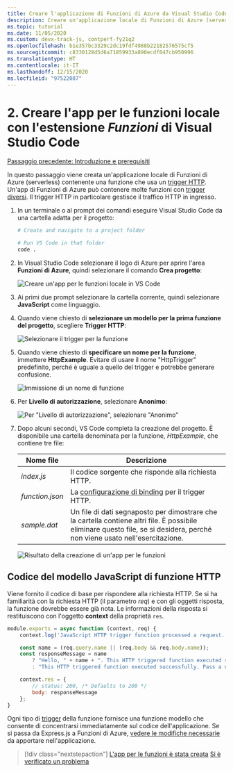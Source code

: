 ```yaml
---
title: Creare l'applicazione di Funzioni di Azure da Visual Studio Code
description: Creare un'applicazione locale di Funzioni di Azure (serverless) contenente una funzione che usa un trigger HTTP. Un'app di Funzioni di Azure può contenere molte funzioni con trigger diversi. Il trigger HTTP in particolare gestisce il traffico HTTP in ingresso.
ms.topic: tutorial
ms.date: 11/05/2020
ms.custom: devx-track-js, contperf-fy21q2
ms.openlocfilehash: b1e357bc3329c2dc19fdf4988b22182576575cf5
ms.sourcegitcommit: c8330128d5d6a71859933a890ecdf047cb950996
ms.translationtype: HT
ms.contentlocale: it-IT
ms.lasthandoff: 12/15/2020
ms.locfileid: "97522087"
---
```

# <a name="2-create-the-local-functions-app-with-the-visual-studio-code-_functions_-extension"></a>2. Creare l'app per le funzioni locale con l'estensione _Funzioni_ di Visual Studio Code

[Passaggio precedente: Introduzione e prerequisiti](tutorial-vscode-serverless-node-install.md)

In questo passaggio viene creata un'applicazione locale di Funzioni di Azure (serverless) contenente una funzione che usa un [trigger HTTP](/azure/azure-functions/functions-reference-node#http-triggers-and-bindings). Un'app di Funzioni di Azure può contenere molte funzioni con [trigger diversi](/azure/azure-functions/functions-triggers-bindings). Il trigger HTTP in particolare gestisce il traffico HTTP in ingresso.

1. In un terminale o al prompt dei comandi eseguire Visual Studio Code da una cartella adatta per il progetto:

    ```bash
    # Create and navigate to a project folder

    # Run VS Code in that folder
    code .
    ```

1. In Visual Studio Code selezionare il logo di Azure per aprire l'area **Funzioni di Azure**, quindi selezionare il comando **Crea progetto**:

    ![Creare un'app per le funzioni locale in VS Code](../media/functions-extension/create-function-app-project.png)

1. Ai primi due prompt selezionare la cartella corrente, quindi selezionare **JavaScript** come linguaggio.

1. Quando viene chiesto di **selezionare un modello per la prima funzione del progetto**, scegliere **Trigger HTTP**:

    ![Selezionare il trigger per la funzione](../media/functions-extension/create-function-choose-template.png)

1. Quando viene chiesto di **specificare un nome per la funzione**, immettere **HttpExample**. Evitare di usare il nome "HttpTrigger" predefinito, perché è uguale a quello del trigger e potrebbe generare confusione.

    ![Immissione di un nome di funzione](../media/functions-extension/create-function-name.png)

1. Per **Livello di autorizzazione**, selezionare **Anonimo**:

    ![ Per "Livello di autorizzazione", selezionare "Anonimo"](../media/functions-extension/create-function-anonymous-auth.png)

1. Dopo alcuni secondi, VS Code completa la creazione del progetto. È disponibile una cartella denominata per la funzione, *HttpExample*, che contiene tre file:

    | Nome file | Descrizione |
    | --- | --- |
    | *index.js* |  Il codice sorgente che risponde alla richiesta HTTP. |
    | *function.json* | La [configurazione di binding](/azure/azure-functions/functions-triggers-bindings) per il trigger HTTP. |
    | *sample.dat* | Un file di dati segnaposto per dimostrare che la cartella contiene altri file. È possibile eliminare questo file, se si desidera, perché non viene usato nell'esercitazione. |

    ![Risultato della creazione di un'app per le funzioni](../media/functions-extension/create-function-app-results.png)

## <a name="http-function-javascript-template-code"></a>Codice del modello JavaScript di funzione HTTP

Viene fornito il codice di base per rispondere alla richiesta HTTP. Se si ha familiarità con la richiesta HTTP (il parametro _req_) e con gli oggetti risposta, la funzione dovrebbe essere già nota. Le informazioni della risposta si restituiscono con l'oggetto **context** della proprietà `res`.  

```javascript
module.exports = async function (context, req) {
    context.log('JavaScript HTTP trigger function processed a request.');

    const name = (req.query.name || (req.body && req.body.name));
    const responseMessage = name
        ? "Hello, " + name + ". This HTTP triggered function executed successfully."
        : "This HTTP triggered function executed successfully. Pass a name in the query string or in the request body for a personalized response.";

    context.res = {
        // status: 200, /* Defaults to 200 */
        body: responseMessage
    };
}
```

Ogni tipo di [trigger](/azure/azure-functions/functions-triggers-bindings?tabs=csharp) della funzione fornisce una funzione modello che consente di concentrarsi immediatamente sul codice dell'applicazione. Se si passa da Express.js a Funzioni di Azure, [vedere le modifiche necessarie](/azure/azure-functions/shift-expressjs?tabs=javascript) da apportare nell'applicazione. 

> [!div class="nextstepaction"]
> [L'app per le funzioni è stata creata](tutorial-vscode-serverless-node-test-local.md) [Si è verificato un problema](https://www.research.net/r/PWZWZ52?tutorial=node-deployment-azurefunctions&step=create-app)
